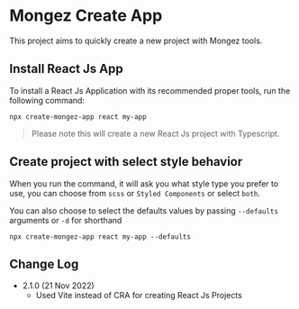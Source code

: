 # Mongez Create App

This project aims to quickly create a new project with Mongez tools.

## Install React Js App

To install a React Js Application with its recommended proper tools, run the following command:

`npx create-mongez-app react my-app`

> Please note this will create a new React Js project with Typescript.

## Create project with select style behavior

When you run the command, it will ask you what style type you prefer to use, you can choose from `scss` or `Styled Components` or select `both`.

You can also choose to select the defaults values by passing `--defaults` arguments or `-d` for shorthand

`npx create-mongez-app react my-app --defaults`

## Change Log

- 2.1.0 (21 Nov 2022)
  - Used Vite instead of CRA for creating React Js Projects

